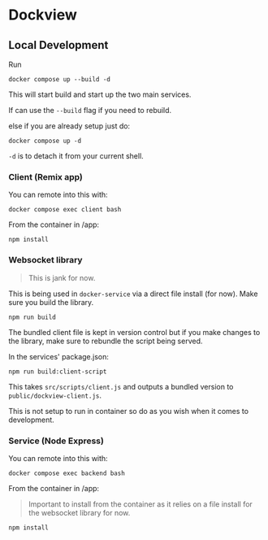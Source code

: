 # Dockview

## Local Development

Run

```shell
docker compose up --build -d
```

This will start build and start up the two main services.

If can use the `--build` flag if you need to rebuild.

else if you are already setup just do:

```shell
docker compose up -d
```

`-d` is to detach it from your current shell.

### Client (Remix app)

You can remote into this with:

```shell
docker compose exec client bash
```

From the container in /app:

```shell
npm install
```

### Websocket library

> This is jank for now.

This is being used in `docker-service` via a direct file install (for now). Make sure you build the library.

```shell
npm run build
```

The bundled client file is kept in version control but if you make changes to the library, make sure to rebundle the script being served.

In the services' package.json:

```shell
npm run build:client-script
```

This takes `src/scripts/client.js` and outputs a bundled version to `public/dockview-client.js`.

This is not setup to run in container so do as you wish when it comes to development.


### Service (Node Express)

You can remote into this with:

```shell
docker compose exec backend bash
```

From the container in /app:

> Important to install from the container as it relies on a file install for the websocket library for now.

```shell
npm install
```


